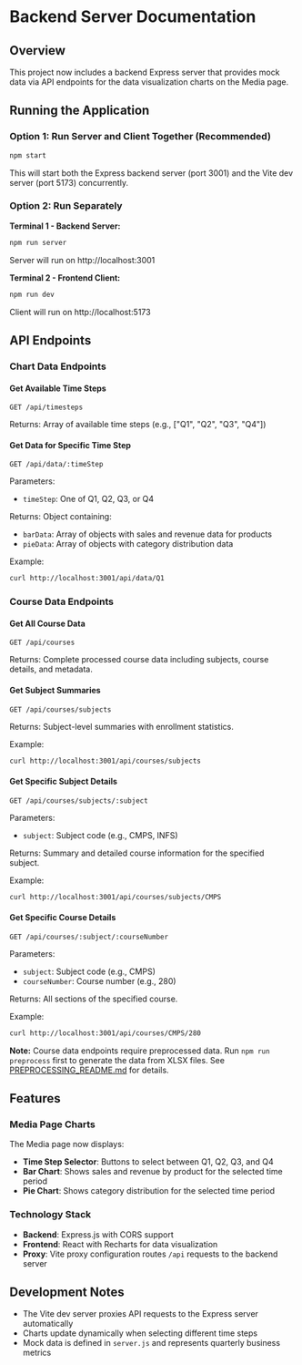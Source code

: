 # Backend Server Documentation

## Overview
This project now includes a backend Express server that provides mock data via API endpoints for the data visualization charts on the Media page.

## Running the Application

### Option 1: Run Server and Client Together (Recommended)
```bash
npm start
```
This will start both the Express backend server (port 3001) and the Vite dev server (port 5173) concurrently.

### Option 2: Run Separately

**Terminal 1 - Backend Server:**
```bash
npm run server
```
Server will run on http://localhost:3001

**Terminal 2 - Frontend Client:**
```bash
npm run dev
```
Client will run on http://localhost:5173

## API Endpoints

### Chart Data Endpoints

#### Get Available Time Steps
```
GET /api/timesteps
```
Returns: Array of available time steps (e.g., ["Q1", "Q2", "Q3", "Q4"])

#### Get Data for Specific Time Step
```
GET /api/data/:timeStep
```
Parameters:
- `timeStep`: One of Q1, Q2, Q3, or Q4

Returns: Object containing:
- `barData`: Array of objects with sales and revenue data for products
- `pieData`: Array of objects with category distribution data

Example:
```bash
curl http://localhost:3001/api/data/Q1
```

### Course Data Endpoints

#### Get All Course Data
```
GET /api/courses
```
Returns: Complete processed course data including subjects, course details, and metadata.

#### Get Subject Summaries
```
GET /api/courses/subjects
```
Returns: Subject-level summaries with enrollment statistics.

Example:
```bash
curl http://localhost:3001/api/courses/subjects
```

#### Get Specific Subject Details
```
GET /api/courses/subjects/:subject
```
Parameters:
- `subject`: Subject code (e.g., CMPS, INFS)

Returns: Summary and detailed course information for the specified subject.

Example:
```bash
curl http://localhost:3001/api/courses/subjects/CMPS
```

#### Get Specific Course Details
```
GET /api/courses/:subject/:courseNumber
```
Parameters:
- `subject`: Subject code (e.g., CMPS)
- `courseNumber`: Course number (e.g., 280)

Returns: All sections of the specified course.

Example:
```bash
curl http://localhost:3001/api/courses/CMPS/280
```

**Note:** Course data endpoints require preprocessed data. Run `npm run preprocess` first to generate the data from XLSX files. See [PREPROCESSING_README.md](./PREPROCESSING_README.md) for details.

## Features

### Media Page Charts
The Media page now displays:
- **Time Step Selector**: Buttons to select between Q1, Q2, Q3, and Q4
- **Bar Chart**: Shows sales and revenue by product for the selected time period
- **Pie Chart**: Shows category distribution for the selected time period

### Technology Stack
- **Backend**: Express.js with CORS support
- **Frontend**: React with Recharts for data visualization
- **Proxy**: Vite proxy configuration routes `/api` requests to the backend server

## Development Notes
- The Vite dev server proxies API requests to the Express server automatically
- Charts update dynamically when selecting different time steps
- Mock data is defined in `server.js` and represents quarterly business metrics
